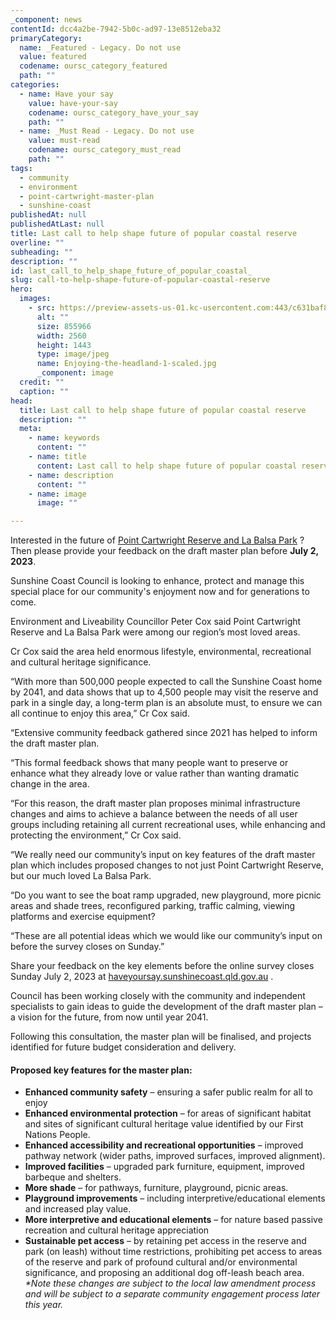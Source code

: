 ```yaml
---
_component: news
contentId: dcc4a2be-7942-5b0c-ad97-13e8512eba32
primaryCategory:
  name: _Featured - Legacy. Do not use
  value: featured
  codename: oursc_category_featured
  path: ""
categories:
  - name: Have your say
    value: have-your-say
    codename: oursc_category_have_your_say
    path: ""
  - name: _Must Read - Legacy. Do not use
    value: must-read
    codename: oursc_category_must_read
    path: ""
tags:
  - community
  - environment
  - point-cartwright-master-plan
  - sunshine-coast
publishedAt: null
publishedAtLast: null
title: Last call to help shape future of popular coastal reserve
overline: ""
subheading: ""
description: ""
id: last_call_to_help_shape_future_of_popular_coastal_
slug: call-to-help-shape-future-of-popular-coastal-reserve
hero:
  images:
    - src: https://preview-assets-us-01.kc-usercontent.com:443/c631baf8-1b46-001f-580c-d0001b68b4a8/f1bccc7d-064f-4081-9871-90af30bcbb21/Enjoying-the-headland-1-scaled.jpg
      alt: ""
      size: 855966
      width: 2560
      height: 1443
      type: image/jpeg
      name: Enjoying-the-headland-1-scaled.jpg
      _component: image
  credit: ""
  caption: ""
head:
  title: Last call to help shape future of popular coastal reserve
  description: ""
  meta:
    - name: keywords
      content: ""
    - name: title
      content: Last call to help shape future of popular coastal reserve
    - name: description
      content: ""
    - name: image
      image: ""

---
```

Interested in the future of [Point Cartwright Reserve and La Balsa Park](https://oursc.com.au/featured/how-community-is-shaping-future-of-unique-coastal-reserve)
?  Then please provide your feedback on the draft master plan before **July 2, 2023**.   

Sunshine Coast Council is looking to enhance, protect and manage this special place for our community's enjoyment now and for generations to come.

Environment and Liveability Councillor Peter Cox said Point Cartwright Reserve and La Balsa Park were among our region’s most loved areas.

Cr Cox said the area held enormous lifestyle, environmental, recreational and cultural heritage significance.

“With more than 500,000 people expected to call the Sunshine Coast home by 2041, and data shows that up to 4,500 people may visit the reserve and park in a single day, a long-term plan is an absolute must, to ensure we can all continue to enjoy this area,” Cr Cox said.

“Extensive community feedback gathered since 2021 has helped to inform the draft master plan.

“This formal feedback shows that many people want to preserve or enhance what they already love or value rather than wanting dramatic change in the area.

“For this reason, the draft master plan proposes minimal infrastructure changes and aims to achieve a balance between the needs of all user groups including retaining all current recreational uses, while enhancing and protecting the environment,” Cr Cox said.

“We really need our community’s input on key features of the draft master plan which includes proposed changes to not just Point Cartwright Reserve, but our much loved La Balsa Park.

“Do you want to see the boat ramp upgraded, new playground, more picnic areas and shade trees, reconfigured parking, traffic calming, viewing platforms and exercise equipment?

“These are all potential ideas which we would like our community’s input on before the survey closes on Sunday.”

Share your feedback on the key elements before the online survey closes Sunday July 2, 2023 at [haveyoursay.sunshinecoast.qld.gov.au](https://haveyoursay.sunshinecoast.qld.gov.au/point-cartwright-la-balsa-park-master-plan)
.

Council has been working closely with the community and independent specialists to gain ideas to guide the development of the draft master plan – a vision for the future, from now until year 2041.

Following this consultation, the master plan will be finalised, and projects identified for future budget consideration and delivery.

#### Proposed key features for the master plan:  

*   **Enhanced community safety** – ensuring a safer public realm for all to enjoy 
*   **Enhanced environmental protection** – for areas of significant habitat and sites of significant cultural heritage value identified by our First Nations People.
*   **Enhanced accessibility and recreational opportunities** – improved pathway network (wider paths, improved surfaces, improved alignment).
*   **Improved facilities** – upgraded park furniture, equipment, improved barbeque and shelters.
*   **More shade** – for pathways, furniture, playground, picnic areas.
*   **Playground improvements** – including interpretive/educational elements and increased play value.
*   **More interpretive and educational elements** – for nature based passive recreation and cultural heritage appreciation
*   **Sustainable pet access** – by retaining pet access in the reserve and park (on leash) without time restrictions, prohibiting pet access to areas of the reserve and park of profound cultural and/or environmental significance, and proposing an additional dog off-leash beach area. *\*Note these changes are subject to the local law amendment process and will be subject to a separate community engagement process later this year.*
